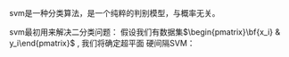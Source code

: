 svm是一种分类算法，是一个纯粹的判别模型，与概率无关。

svm最初用来解决二分类问题：
假设我们有数据集$\begin{pmatrix}\bf{x_i} & y_i\end{pmatrix}$ , 我们将确定超平面
硬间隔SVM：